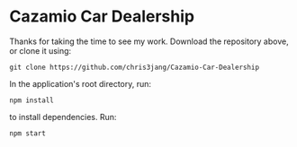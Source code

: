 # Cazamio Car Dealership
Thanks for taking the time to see my work.
Download the repository above, or clone it using:
```
git clone https://github.com/chris3jang/Cazamio-Car-Dealership
```
In the application's root directory, run:
```
npm install
```
to install dependencies.
Run:
```
npm start
```
